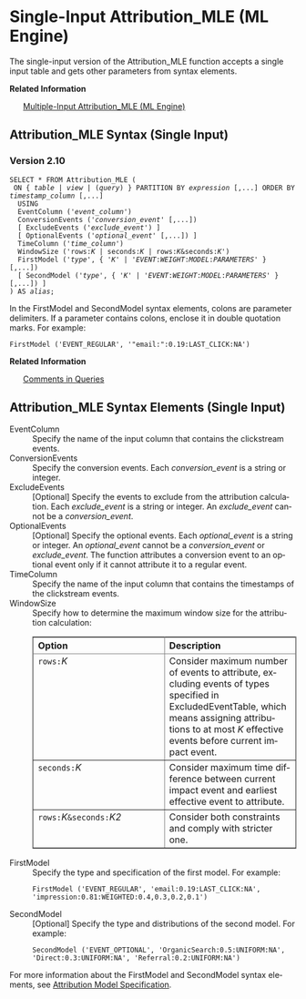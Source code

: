 <div class="nested0" aria-labelledby="ariaid-title1" topicindex="1" topicid="ifq1507592820945" id="ifq1507592820945"><h1 class="title topictitle1" id="ariaid-title1">Single-Input Attribution_MLE (ML Engine)</h1><div class="body conbody">
<p class="p">The single-input version of the Attribution_MLE function accepts a single input table and gets other parameters from syntax elements.</p></div><div class="related-links"><div class="linklistheader"><p></p><b>Related Information</b></div>
<ul class="linklist linklist relinfo"><div class="linklistmember"><a href="vlj1541522416838.md#rbe1506030154959">Multiple-Input Attribution_MLE (ML Engine)</a></div></ul></div><div class="topic reference nested1" aria-labelledby="ariaid-title2" topicindex="2" topicid="leh1507592901582" xml:lang="en-us" lang="en-us" id="leh1507592901582">
<h2 class="title topictitle2" id="ariaid-title2">Attribution_MLE Syntax (Single Input)</h2><div class="body refbody"><div class="section" id="leh1507592901582__section_N1000E_N1000C_N10001">
<h3 class="title sectiontitle">Version <span>2.10</span></h3><pre class="pre codeblock" xml:space="preserve"><code>SELECT * FROM Attribution_MLE (
 <span>ON { <var class="keyword varname">table</var> | <var class="keyword varname">view</var> | (<var class="keyword varname">query</var>) }</span> PARTITION BY <var class="keyword varname">expression</var> [,...] ORDER BY <var class="keyword varname">timestamp_column</var> [,...] 
  USING
  EventColumn ('<var class="keyword varname">event_column</var>')
  ConversionEvents ('<var class="keyword varname">conversion_event</var>' [,...])
  [ ExcludeEvents ('<var class="keyword varname">exclude_event</var>') ]
  [ OptionalEvents ('<var class="keyword varname">optional_event</var>' [,...]) ]
  TimeColumn ('<var class="keyword varname">time_column</var>')
  WindowSize ('rows:<var class="keyword varname">K</var> | seconds:<var class="keyword varname">K</var> | rows:<var class="keyword varname">K</var>&amp;seconds:<var class="keyword varname">K</var>')
  FirstModel ('<var class="keyword varname">type</var>', { '<var class="keyword varname">K</var>' | '<var class="keyword varname">EVENT</var>:<var class="keyword varname">WEIGHT</var>:<var class="keyword varname">MODEL</var>:<var class="keyword varname">PARAMETERS</var>' } [,...])
  [ SecondModel ('<var class="keyword varname">type</var>', { '<var class="keyword varname">K</var>' | '<var class="keyword varname">EVENT</var>:<var class="keyword varname">WEIGHT</var>:<var class="keyword varname">MODEL</var>:<var class="keyword varname">PARAMETERS</var>' } [,...]) ]
) AS <var class="keyword varname">alias</var>;</code></pre><div class="p">In the FirstModel and SecondModel syntax elements, colons are parameter delimiters. If a parameter contains colons, enclose it in double quotation marks. For example:<pre class="pre codeblock" xml:space="preserve"><code>FirstModel ('EVENT_REGULAR', '<span>"email:"</span>:0.19:LAST_CLICK:NA')</code></pre></div></div></div><div class="related-links"><div class="linklistheader"><p></p><b>Related Information</b></div>
<ul class="linklist linklist relinfo"><div class="linklistmember"><a href="eta1543514041091.md">Comments in Queries</a></div></ul></div></div><div class="topic reference nested1" aria-labelledby="ariaid-title3" topicindex="3" topicid="zek1507592998201" xml:lang="en-us" lang="en-us" id="zek1507592998201">
<h2 class="title topictitle2" id="ariaid-title3">Attribution_MLE Syntax Elements (Single Input)</h2><div class="body refbody"><div class="section" id="zek1507592998201__section_N10011_N1000E_N10001"><dl class="dl parml"><dt class="dt pt dlterm">EventColumn</dt><dd class="dd pd">Specify the name of the input column that contains the clickstream events.</dd><dt class="dt pt dlterm">ConversionEvents</dt><dd class="dd pd">Specify the conversion events. Each <var class="keyword varname">conversion_event</var> is a string or integer.</dd><dt class="dt pt dlterm">ExcludeEvents</dt><dd class="dd pd">[Optional] Specify the events to exclude from the attribution calculation. Each <var class="keyword varname">exclude_event</var> is a string or integer. An <var class="keyword varname">exclude_event</var> cannot be a <var class="keyword varname">conversion_event</var>.</dd><dt class="dt pt dlterm">OptionalEvents</dt><dd class="dd pd">[Optional] Specify the optional events. Each <var class="keyword varname">optional_event</var> is a string or integer. An <var class="keyword varname">optional_event</var> cannot be a <var class="keyword varname">conversion_event</var> or <var class="keyword varname">exclude_event</var>. The function attributes a conversion event to an optional event only if it cannot attribute it to a regular event.</dd><dt class="dt pt dlterm">TimeColumn</dt><dd class="dd pd">Specify the name of the input column that contains the timestamps of the clickstream events.</dd><dt class="dt pt dlterm">WindowSize</dt><dd class="dd pd">Specify how to determine the maximum window size for the attribution calculation:
<div class="tablenoborder"><table cellpadding="4" cellspacing="0" summary="" id="zek1507592998201__table_qqv_3zx_fdb" class="table" frame="border" border="1" rules="all"><div class="caption"></div><colgroup span="1"><col style="width:50%" span="1"></col><col style="width:50%" span="1"></col></colgroup><thead class="thead" style="text-align:left;"><tr class="row"><th class="entry cellrowborder" style="vertical-align:top;" id="d81738e249" rowspan="1" colspan="1">Option</th><th class="entry cellrowborder" style="vertical-align:top;" id="d81738e251" rowspan="1" colspan="1">Description</th></tr></thead><tbody class="tbody"><tr class="row"><td class="entry cellrowborder" style="vertical-align:top;" headers="d81738e249" rowspan="1" colspan="1"><code class="ph codeph">rows:</code><var class="keyword varname">K</var></td><td class="entry cellrowborder" style="vertical-align:top;" headers="d81738e251" rowspan="1" colspan="1">Consider maximum number of events to attribute, excluding events of types specified in ExcludedEventTable, which means assigning attributions to at most <var class="keyword varname">K</var> effective events before current impact event.</td></tr><tr class="row"><td class="entry cellrowborder" style="vertical-align:top;" headers="d81738e249" rowspan="1" colspan="1"><code class="ph codeph">seconds:</code><var class="keyword varname">K</var></td><td class="entry cellrowborder" style="vertical-align:top;" headers="d81738e251" rowspan="1" colspan="1">Consider maximum time difference between current impact event and earliest effective event to attribute.</td></tr><tr class="row"><td class="entry cellrowborder" style="vertical-align:top;" headers="d81738e249" rowspan="1" colspan="1"><code class="ph codeph">rows:</code><var class="keyword varname">K</var><code class="ph codeph">&amp;seconds:</code><var class="keyword varname">K2</var></td><td class="entry cellrowborder" style="vertical-align:top;" headers="d81738e251" rowspan="1" colspan="1">Consider both constraints and comply with stricter one.</td></tr></tbody></table></div></dd><dt class="dt pt dlterm">FirstModel</dt><dd class="dd pd">Specify the type and specification of the first model. For example:<pre class="pre codeblock" xml:space="preserve"><code>FirstModel ('EVENT_REGULAR', 'email:0.19:LAST_CLICK:NA', 'impression:0.81:WEIGHTED:0.4,0.3,0.2,0.1')</code></pre></dd><dt class="dt pt dlterm">SecondModel</dt><dd class="dd pd">[Optional] Specify the type and distributions of the second model. For example:<pre class="pre codeblock" xml:space="preserve"><code>SecondModel ('EVENT_OPTIONAL', 'OrganicSearch:0.5:UNIFORM:NA', 'Direct:0.3:UNIFORM:NA', 'Referral:0.2:UNIFORM:NA')</code></pre></dd></dl>
<p class="p">For more information about the FirstModel and SecondModel syntax elements, see <a href="qzj1542740942273.md">Attribution Model Specification</a>.</p></div></div></div></div>
